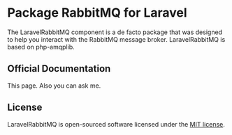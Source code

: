 Package RabbitMQ for Laravel
==============

The LaravelRabbitMQ component is a de facto package that was designed to help you interact with the RabbitMQ message broker. LaravelRabbitMQ is based on php-amqplib.

## Official Documentation

This page. Also you can ask me.

## License

LaravelRabbitMQ is open-sourced software licensed under the [MIT license](LICENSE).